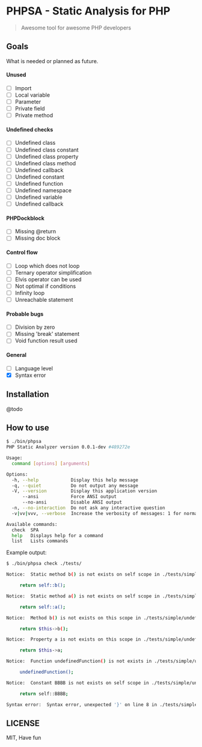 PHPSA - Static Analysis for PHP
===============================

> Awesome tool for awesome PHP developers

## Goals

What is needed or planned as future.

#### Unused

- [ ] Import
- [ ] Local variable
- [ ] Parameter
- [ ] Private field
- [ ] Private method

#### Undefined checks

- [ ] Undefined class
- [ ] Undefined class constant
- [ ] Undefined class property
- [ ] Undefined class method
- [ ] Undefined callback
- [ ] Undefined constant
- [ ] Undefined function
- [ ] Undefined namespace
- [ ] Undefined variable
- [ ] Undefined callback

#### PHPDockblock

- [ ] Missing @return
- [ ] Missing doc block

#### Control flow

- [ ] Loop which does not loop
- [ ] Ternary operator simplification
- [ ] Elvis operator can be used
- [ ] Not optimal if conditions
- [ ] Infinity loop
- [ ] Unreachable statement

#### Probable bugs

- [ ] Division by zero
- [ ] Missing 'break' statement
- [ ] Void function result used

#### General

- [ ] Language level
- [X] Syntax error

## Installation

@todo

## How to use

```sh
$ ./bin/phpsa
PHP Static Analyzer version 0.0.1-dev #489272e

Usage:
  command [options] [arguments]

Options:
  -h, --help            Display this help message
  -q, --quiet           Do not output any message
  -V, --version         Display this application version
      --ansi            Force ANSI output
      --no-ansi         Disable ANSI output
  -n, --no-interaction  Do not ask any interactive question
  -v|vv|vvv, --verbose  Increase the verbosity of messages: 1 for normal output, 2 for more verbose output and 3 for debug

Available commands:
  check  SPA
  help   Displays help for a command
  list   Lists commands

```

Example output:

```sh
$ ./bin/phpsa check ./tests/

Notice:  Static method b() is not exists on self scope in ./tests/simple/undefined-scall/1.php on 7 [undefined-scall]

	 return self::b(); 

Notice:  Static method a() is not exists on self scope in ./tests/simple/undefined-scall/1.php on 12 [undefined-scall]

	 return self::a(); 

Notice:  Method b() is not exists on this scope in ./tests/simple/undefined-mcall/1.php on 7 [undefined-mcall]

	 return $this->b(); 

Notice:  Property a is not exists on this scope in ./tests/simple/undefined-property/1.php on 9 [undefined-property]

	 return $this->a; 

Notice:  Function undefinedFunction() is not exists in ./tests/simple/undefined-fcall/1.php on 7 [undefined-fcall]

	 undefinedFunction(); 

Notice:  Constant BBBB is not exists on self scope in ./tests/simple/undefined-const/1.php on 14 [undefined-const]

	 return self::BBBB; 

Syntax error:  Syntax error, unexpected '}' on line 8 in ./tests/simple/syntax-error/1.php 

```


## LICENSE

MIT, Have fun
